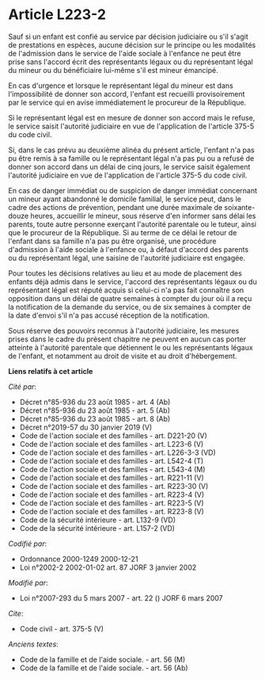 # Article L223-2

Sauf si un enfant est confié au service par décision judiciaire ou s'il s'agit de prestations en espèces, aucune décision sur
le principe ou les modalités de l'admission dans le service de l'aide sociale à l'enfance ne peut être prise sans l'accord
écrit des représentants légaux ou du représentant légal du mineur ou du bénéficiaire lui-même s'il est mineur émancipé. 

En cas d'urgence et lorsque le représentant légal du mineur est dans l'impossibilité de donner son accord, l'enfant est
recueilli provisoirement par le service qui en avise immédiatement le procureur de la République. 

Si le représentant légal est en mesure de donner son accord mais le refuse, le service saisit l'autorité judiciaire en vue de
l'application de l'article 375-5 du code civil. 

Si, dans le cas prévu au deuxième alinéa du présent article, l'enfant n'a pas pu être remis à sa famille ou le représentant
légal n'a pas pu ou a refusé de donner son accord dans un délai de cinq jours, le service saisit également l'autorité
judiciaire en vue de l'application de l'article 375-5 du code civil. 

En cas de danger immédiat ou de suspicion de danger immédiat concernant un mineur ayant abandonné le domicile familial, le
service peut, dans le cadre des actions de prévention, pendant une durée maximale de soixante-douze heures, accueillir le
mineur, sous réserve d'en informer sans délai les parents, toute autre personne exerçant l'autorité parentale ou le tuteur,
ainsi que le procureur de la République. Si au terme de ce délai le retour de l'enfant dans sa famille n'a pas pu être
organisé, une procédure d'admission à l'aide sociale à l'enfance ou, à défaut d'accord des parents ou du représentant légal,
une saisine de l'autorité judiciaire est engagée. 

Pour toutes les décisions relatives au lieu et au mode de placement des enfants déjà admis dans le service, l'accord des
représentants légaux ou du représentant légal est réputé acquis si celui-ci n'a pas fait connaître son opposition dans un
délai de quatre semaines à compter du jour où il a reçu la notification de la demande du service, ou de six semaines à
compter de la date d'envoi s'il n'a pas accusé réception de la notification. 

Sous réserve des pouvoirs reconnus à l'autorité judiciaire, les mesures prises dans le cadre du présent chapitre ne peuvent
en aucun cas porter atteinte à l'autorité parentale que détiennent le ou les représentants légaux de l'enfant, et notamment
au droit de visite et au droit d'hébergement.

**Liens relatifs à cet article**

_Cité par_:

  - Décret n°85-936 du 23 août 1985 - art. 4 (Ab)
  - Décret n°85-936 du 23 août 1985 - art. 5 (Ab)
  - Décret n°85-936 du 23 août 1985 - art. 8 (Ab)
  - Décret n°2019-57 du 30 janvier 2019 (V)
  - Code de l'action sociale et des familles - art. D221-20 (V)
  - Code de l'action sociale et des familles - art. L223-6 (V)
  - Code de l'action sociale et des familles - art. L226-3-3 (VD)
  - Code de l'action sociale et des familles - art. L542-4 (T)
  - Code de l'action sociale et des familles - art. L543-4 (M)
  - Code de l'action sociale et des familles - art. R221-11 (V)
  - Code de l'action sociale et des familles - art. R223-30 (V)
  - Code de l'action sociale et des familles - art. R223-4 (V)
  - Code de l'action sociale et des familles - art. R223-5 (V)
  - Code de l'action sociale et des familles - art. R223-8 (V)
  - Code de la sécurité intérieure - art. L132-9 (VD)
  - Code de la sécurité intérieure - art. L157-2 (VD)

_Codifié par_:

  - Ordonnance 2000-1249 2000-12-21
  - Loi n°2002-2 2002-01-02 art. 87 JORF 3 janvier 2002

_Modifié par_:

  - Loi n°2007-293 du 5 mars 2007 - art. 22 () JORF 6 mars 2007

_Cite_:

  - Code civil - art. 375-5 (V)

_Anciens textes_:

  - Code de la famille et de l'aide sociale. - art. 56 (M)
  - Code de la famille et de l'aide sociale. - art. 56 (Ab)
